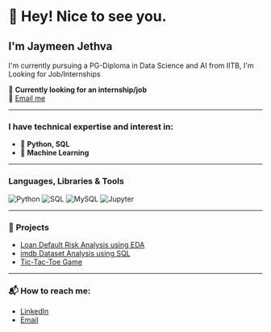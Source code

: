 # 👋 Hey! Nice to see you.

## I'm Jaymeen Jethva 

I'm currently pursuing a PG-Diploma in Data Science and AI from IITB, I'm Looking for Job/Internships

💼 **Currently looking for an internship/job**  
📧 [Email me](mailto:jayminjethva7317@gmail.com)

---

### I have technical expertise and interest in:
- 🧠 **Python, SQL**
- 🤖 **Machine Learning**

---

### **Languages, Libraries & Tools**
![Python](https://img.shields.io/badge/-Python-3776AB?logo=python&logoColor=white&style=flat)
![SQL](https://img.shields.io/badge/-SQL-4479A1?logo=mysql&logoColor=white&style=flat)
![MySQL](https://img.shields.io/badge/-MySQL-005C84?logo=mysql&logoColor=white&style=flat)
![Jupyter](https://img.shields.io/badge/-Jupyter-F37626?logo=jupyter&logoColor=white&style=flat)

---

### 🌟 **Projects**
- [Loan Default Risk Analysis using EDA](https://github.com/Jaymeen-Jethva/Loan-Default-Risk-Analysis-using-EDA)
- [imdb Dataset Analysis using SQL](https://github.com/Jaymeen-Jethva/imdb-Dataset-Analysis-using-SQL)
- [Tic-Tac-Toe Game](https://github.com/Jaymeen-Jethva/Tic-Tac-Toe-GAME)

---

### 📬 **How to reach me:**
- [LinkedIn](https://www.linkedin.com/in/jaymeen-jethva/)
- [Email](mailto:jayminjethva7317@gmail.com)
